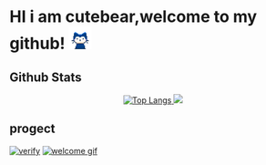 <h1> HI i am cutebear,welcome to my github! <img src="https://github.com/cutebear0123/cutebear0123/blob/main/mona-whisper.gif?raw=true" width="40" height="40" /></h1>




## Github Stats

<div align="center">
  <a href="https://github.com/cutebear0123">
  <img src="https://github-readme-stats.vercel.app/api?username=cutebear0123" alt="Top Langs">
  </a>
  <a href="https://github.com/cutebear0123"><img src="https://github-readme-stats.vercel.app/api/top-langs/?username=cutebear0123&layout=compact&hide=html"></a>

</div>

## progect

[![verify](https://github-readme-stats.vercel.app/api/pin/?username=cutebear0123&repo=verify)](https://github.com/cutebear0123/verify)
[![welcome gif](https://github-readme-stats.vercel.app/api/pin/?username=cutebear0123&repo=discord_welcome_gif)](https://github.com/cutebear0123/discord_welcome_gif)

